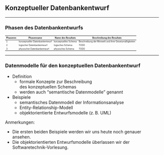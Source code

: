 ## Konzeptueller Datenbankentwurf

---

### Phasen des Datenbankentwurfs

<table style="font-size:0.5em">
    <thead>
        <tr>
            <th>Phasennr.</th>
            <th>Phasenname</th>
            <th>Name des Resultats</th>
            <th>Beschreibung des Resultats</th>
        </tr>
    </thead>
    <tbody>
        <tr class="fragment highlight-blue">
            <td>1</td>
            <td>konzeptueller Datenbankentwurf</td>
            <td>konzeptuelles Schema</td>
            <td>Beschreibung der Miniwelt und ihrer Gesetzmäßigkeiten</td>
        </tr>
        <tr>
            <td>2</td>
            <td>logischer Datenbankentwurf</td>
            <td>logisches Schema</td>
            <td>TODO</td>
        </tr>
        <tr>
            <td>3</td>
            <td>physischer Datenbankentwurf</td>
            <td>physisches Schema</td>
            <td>TODO</td>
        </tr>
    </tbody>
</table>

---

### Datenmodelle für den konzeptuellen Datenbankentwurf

- Definition
    - formale Konzepte zur Beschreibung<br/>des konzeptuellen Schemas
    - werden auch <q>semantische Datenmodelle</q> genannt
- Beispiele <!-- .element: class="fragment"  data-fragment-index="2" -->
    - semantisches Datenmodell der
      Informationsanalyse <!-- .element: class="fragment highlight-red" data-fragment-index="3" -->
    - Entity-Relationship-Modell <!-- .element: class="fragment highlight-red" data-fragment-index="3" -->
    - objektorientierte Entwurfsmodelle (z.&thinsp;B. UML)

Anmerkungen:

- Die ersten beiden Beispiele werden wir uns heute noch genauer ansehen.
- Die objektorientierten Entwurfsmodelle überlassen wir der Softwaretechnik-Vorlesung.
